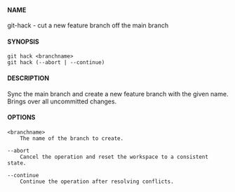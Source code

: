 #### NAME

git-hack - cut a new feature branch off the main branch


#### SYNOPSIS

```
git hack <branchname>
git hack (--abort | --continue)
```


#### DESCRIPTION

Sync the main branch and create a new feature branch with the given name.
Brings over all uncommitted changes.


#### OPTIONS

```
<branchname>
    The name of the branch to create.

--abort
    Cancel the operation and reset the workspace to a consistent state.

--continue
    Continue the operation after resolving conflicts.
```
